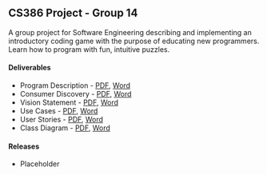 ## CS386 Project - Group 14

A group project for Software Engineering describing and implementing an introductory coding game with the purpose of educating new programmers. Learn how to program with fun, intuitive puzzles.

#### Deliverables

* Program Description - [PDF](deliverables/D1.1-group-14.pdf), [Word](deliverables/D1.1-group-14.docx)
* Consumer Discovery - [PDF](deliverables/D1.2-group-14.pdf), [Word](deliverables/D1.2-group-14.docx)
* Vision Statement - [PDF](deliverables/D2.1-group-14.pdf), [Word](deliverables/D2.1-group-14.docx)
* Use Cases - [PDF](deliverables/D2.2-group-14.pdf), [Word](deliverables/D2.2-group-14.docx)
* User Stories - [PDF](deliverables/D2.3-group-14.pdf), [Word](deliverables/D2.3-group-14.docx)
* Class Diagram - [PDF](deliverables/D4-group-14.pdf), [Word](deliverables/D4-group-14.docx)


#### Releases

* Placeholder
